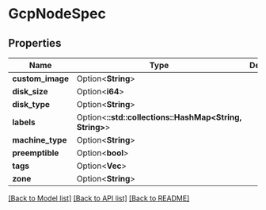 # GcpNodeSpec

## Properties

Name | Type | Description | Notes
------------ | ------------- | ------------- | -------------
**custom_image** | Option<**String**> |  | [optional]
**disk_size** | Option<**i64**> |  | [optional]
**disk_type** | Option<**String**> |  | [optional]
**labels** | Option<**::std::collections::HashMap<String, String>**> |  | [optional]
**machine_type** | Option<**String**> |  | [optional]
**preemptible** | Option<**bool**> |  | [optional]
**tags** | Option<**Vec<String>**> |  | [optional]
**zone** | Option<**String**> |  | [optional]

[[Back to Model list]](../README.md#documentation-for-models) [[Back to API list]](../README.md#documentation-for-api-endpoints) [[Back to README]](../README.md)


